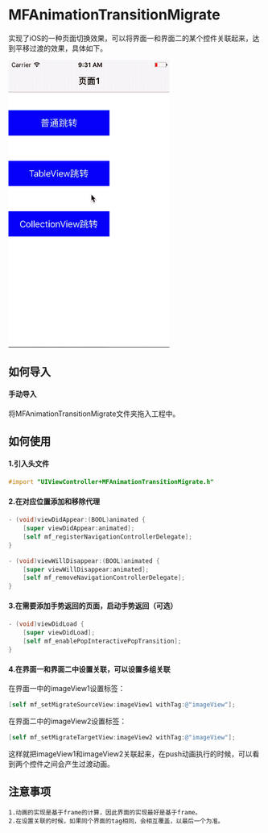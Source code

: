 # MFAnimationTransitionMigrate
实现了iOS的一种页面切换效果，可以将界面一和界面二的某个控件关联起来，达到平移过渡的效果，具体如下。

![](https://raw.githubusercontent.com/lmf12/MFAnimationTransitionMigrate/master/exhibition.gif)

## 如何导入
#### 手动导入
将MFAnimationTransitionMigrate文件夹拖入工程中。

## 如何使用
#### 1.引入头文件
```Objective-c
#import "UIViewController+MFAnimationTransitionMigrate.h"
```
#### 2.在对应位置添加和移除代理
```Objective-c
- (void)viewDidAppear:(BOOL)animated {
    [super viewDidAppear:animated];
    [self mf_registerNavigationControllerDelegate];
}
```
```Objective-c
- (void)viewWillDisappear:(BOOL)animated {
    [super viewWillDisappear:animated];
    [self mf_removeNavigationControllerDelegate];
}
```
#### 3.在需要添加手势返回的页面，启动手势返回（可选）
```Objective-c
- (void)viewDidLoad {
    [super viewDidLoad];
    [self mf_enablePopInteractivePopTransition];
}
```
#### 4.在界面一和界面二中设置关联，可以设置多组关联
在界面一中的imageView1设置标签：
```Objective-c
[self mf_setMigrateSourceView:imageView1 withTag:@"imageView"];
```
在界面二中的imageView2设置标签：
```Objective-c
[self mf_setMigrateTargetView:imageView2 withTag:@"imageView"];
```
这样就把imageView1和imageView2关联起来，在push动画执行的时候，可以看到两个控件之间会产生过渡动画。

## 注意事项
    1.动画的实现是基于frame的计算，因此界面的实现最好是基于frame。
    2.在设置关联的时候，如果同个界面的tag相同，会相互覆盖，以最后一个为准。
